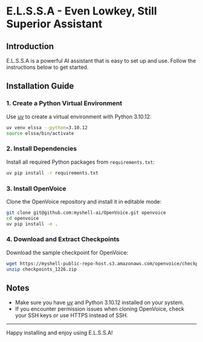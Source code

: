 # E.L.S.S.A - Even Lowkey, Still Superior Assistant

## Introduction

E.L.S.S.A is a powerful AI assistant that is easy to set up and use. Follow the instructions below to get started.

## Installation Guide

### 1. Create a Python Virtual Environment

Use [uv](https://github.com/astral-sh/uv) to create a virtual environment with Python 3.10.12:

```bash
uv venv elssa --python=3.10.12
source elssa/bin/activate
```

### 2. Install Dependencies

Install all required Python packages from `requirements.txt`:

```bash
uv pip install -r requirements.txt
```

### 3. Install OpenVoice

Clone the OpenVoice repository and install it in editable mode:

```bash
git clone git@github.com:myshell-ai/OpenVoice.git openvoice
cd openvoice
uv pip install -e .
```

### 4. Download and Extract Checkpoints

Download the sample checkpoint for OpenVoice:

```bash
wget https://myshell-public-repo-host.s3.amazonaws.com/openvoice/checkpoints_1226.zip
unzip checkpoints_1226.zip
```

## Notes

- Make sure you have [uv](https://github.com/astral-sh/uv) and Python 3.10.12 installed on your system.
- If you encounter permission issues when cloning OpenVoice, check your SSH keys or use HTTPS instead of SSH.
---

Happy installing and enjoy using E.L.S.S.A!